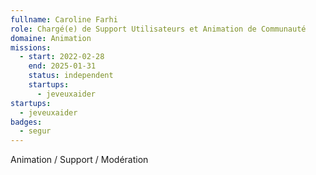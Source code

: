 ```yaml
---
fullname: Caroline Farhi
role: Chargé(e) de Support Utilisateurs et Animation de Communauté
domaine: Animation
missions:
  - start: 2022-02-28
    end: 2025-01-31
    status: independent
    startups:
      - jeveuxaider
startups:
  - jeveuxaider
badges:
  - segur
---
```

Animation / Support / Modération